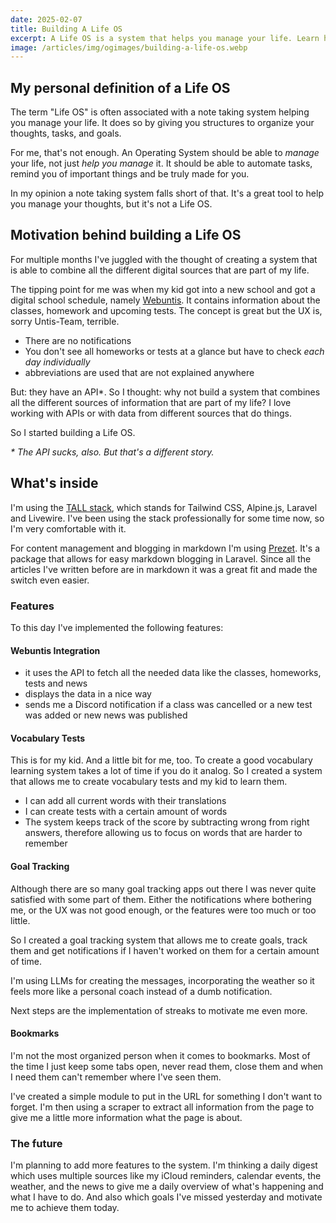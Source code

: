 ```yaml
---
date: 2025-02-07
title: Building A Life OS
excerpt: A Life OS is a system that helps you manage your life. Learn how I used Laravel to built a system that helps me manage my life.
image: /articles/img/ogimages/building-a-life-os.webp
---
```



## My personal definition of a Life OS

The term "Life OS" is often associated with a note taking system helping you manage your life. It does so by giving you structures to organize your thoughts, tasks, and goals.

For me, that's not enough. An Operating System should be able to _manage_ your life, not just _help you manage_ it. It should be able to automate tasks, remind you of important things and be truly made for you.

In my opinion a note taking system falls short of that. It's a great tool to help you manage your thoughts, but it's not a Life OS.

## Motivation behind building a Life OS

For multiple months I've juggled with the thought of creating a system that is able to combine all the different digital sources that are part of my life.

The tipping point for me was when my kid got into a new school and got a digital school schedule, namely [Webuntis](https://webuntis.com/). It contains information about the classes, homework and upcoming tests. The concept is great but the UX is, sorry Untis-Team, terrible.

- There are no notifications
- You don't see all homeworks or tests at a glance but have to check _each day individually_
- abbreviations are used that are not explained anywhere

But: they have an API*. So I thought: why not build a system that combines all the different sources of information that are part of my life? I love working with APIs or with data from different sources that do things.

So I started building a Life OS.

_* The API sucks, also. But that's a different story._

## What's inside

I'm using the [TALL stack](https://tallstack.dev/), which stands for Tailwind CSS, Alpine.js, Laravel and Livewire. I've been using the stack professionally for some time now, so I'm very comfortable with it.

For content management and blogging in markdown I'm using [Prezet](https://prezet.com). It's a package that allows for easy markdown blogging in Laravel. Since all the articles I've written before are in markdown it was a great fit and made the switch even easier.

### Features

To this day I've implemented the following features:

#### Webuntis Integration

- it uses the API to fetch all the needed data like the classes, homeworks, tests and news
- displays the data in a nice way
- sends me a Discord notification if a class was cancelled or a new test was added or new news was published

#### Vocabulary Tests

This is for my kid. And a little bit for me, too. To create a good vocabulary learning system takes a lot of time if you do it analog. So I created a system that allows me to create vocabulary tests and my kid to learn them.

- I can add all current words with their translations
- I can create tests with a certain amount of words
- The system keeps track of the score by subtracting wrong from right answers, therefore allowing us to focus on words that are harder to remember

#### Goal Tracking

Although there are so many goal tracking apps out there I was never quite satisfied with some part of them. Either the notifications where bothering me, or the UX was not good enough, or the features were too much or too little.

So I created a goal tracking system that allows me to create goals, track them and get notifications if I haven't worked on them for a certain amount of time.

I'm using LLMs for creating the messages, incorporating the weather so it feels more like a personal coach instead of a dumb notification.

Next steps are the implementation of streaks to motivate me even more.

#### Bookmarks

I'm not the most organized person when it comes to bookmarks. Most of the time I just keep some tabs open, never read them, close them and when I need them can't remember where I've seen them.

I've created a simple module to put in the URL for something I don't want to forget. I'm then using a scraper to extract all information from the page to give me a little more information what the page is about.

### The future

I'm planning to add more features to the system. I'm thinking a daily digest which uses multiple sources like my iCloud reminders, calendar events, the weather, and the news to give me a daily overview of what's happening and what I have to do. And also which goals I've missed yesterday and motivate me to achieve them today.
